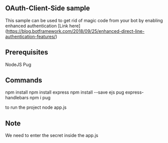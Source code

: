 ## OAuth-Client-Side sample

This sample can be used to get rid of magic code from your bot by enabling enhanced authentication
[Link here] (https://blog.botframework.com/2018/09/25/enhanced-direct-line-authentication-features/)


## Prerequisites

NodeJS 
Pug 

## Commands

npm install 
npm install express
npm install --save ejs pug express-handlebars
npm i pug

to run the project 
node app.js

## Note

We need to enter the secret inside the app.js

